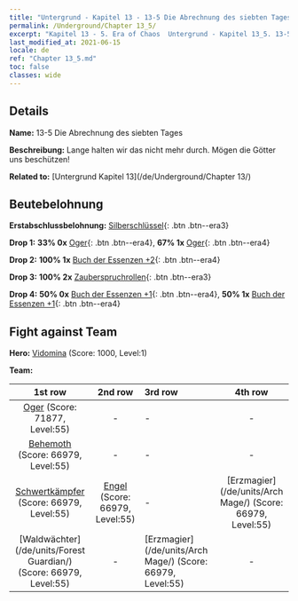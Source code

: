```yaml
---
title: "Untergrund - Kapitel 13 - 13-5 Die Abrechnung des siebten Tages"
permalink: /Underground/Chapter 13_5/
excerpt: "Kapitel 13 - 5. Era of Chaos  Untergrund - Kapitel 13_5. 13-5 Die Abrechnung des siebten Tages"
last_modified_at: 2021-06-15
locale: de
ref: "Chapter 13_5.md"
toc: false
classes: wide
---
```


## Details

 **Name:** 13-5 Die Abrechnung des siebten Tages

 **Beschreibung:** Lange halten wir das nicht mehr durch. Mögen die Götter uns beschützen!

 **Related to:** [Untergrund Kapitel 13](/de/Underground/Chapter 13/)

## Beutebelohnung

 **Erstabschlussbelohnung:** [Silberschlüssel](/ItemsDE/con_693/){: .btn .btn--era3}

 **Drop 1:** **33% 0x** [Oger](/ItemsDE/unt_220/){: .btn .btn--era4}, **67% 1x** [Oger](/ItemsDE/unt_220/){: .btn .btn--era4}

 **Drop 2:** **100% 1x** [Buch der Essenzen +2](/ItemsDE/mat_53/){: .btn .btn--era4}

 **Drop 3:** **100% 2x** [Zauberspruchrollen](/ItemsDE/con_694/){: .btn .btn--era3}

 **Drop 4:** **50% 0x** [Buch der Essenzen +1](/ItemsDE/mat_46/){: .btn .btn--era4}, **50% 1x** [Buch der Essenzen +1](/ItemsDE/mat_46/){: .btn .btn--era4}


## Fight against Team
 **Hero:** [Vidomina](/de/heroes/Vidomina/) (Score: 1000, Level:1)

 **Team:**


  | 1st row | 2nd row | 3rd row | 4th row |
  |:----:|:----:|:----|:----:|
  | [Oger](/de/units/Ogre/) (Score: 71877, Level:55)  | - | - | - |
  | [Behemoth](/de/units/Behemoth/) (Score: 66979, Level:55)  | - | - | - |
  | [Schwertkämpfer](/de/units/Swordsman/) (Score: 66979, Level:55)  | [Engel](/de/units/Angel/) (Score: 66979, Level:55)  | - | [Erzmagier](/de/units/Arch Mage/) (Score: 66979, Level:55)  |
  | [Waldwächter](/de/units/Forest Guardian/) (Score: 66979, Level:55)  | - | [Erzmagier](/de/units/Arch Mage/) (Score: 66979, Level:55)  | - |


